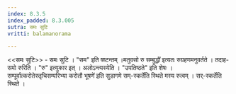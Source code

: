 ```yaml
---
index: 8.3.5
index_padded: 8.3.005
sutra: समः सुटि
vritti: balamanorama

---
```

<<समः सुटि>> - समः सुटि । "सम" इति षष्टन्तम् ।मतुवसो रु सम्बुद्धौ॑ इत्यतः रुग्रहणमनुवर्तते । तदाह-समो रुरिति । "रु" इत्युकार इत् । अलोऽन्त्यस्येति । "उपतिष्ठते" इति शेषः । सम्पूर्वात्करोतेस्तृचिसम्परिभ्या करोतौ भूषणे॑ इति सुडागमे सम्-स्कर्तेति स्थिते मस्य रुत्वम् । सर्-स्कर्तेति स्थिते । 